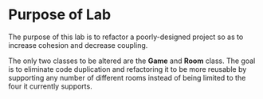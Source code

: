 # Purpose of Lab
The purpose of this lab is to refactor a poorly-designed project so as to increase cohesion and decrease coupling.

The only two classes to be altered are the <b>Game</b> and <b>Room</b> class. The goal is to eliminate code duplication and refactoring it to be more reusable by supporting any number of different rooms instead of being limited to the four it currently supports.
